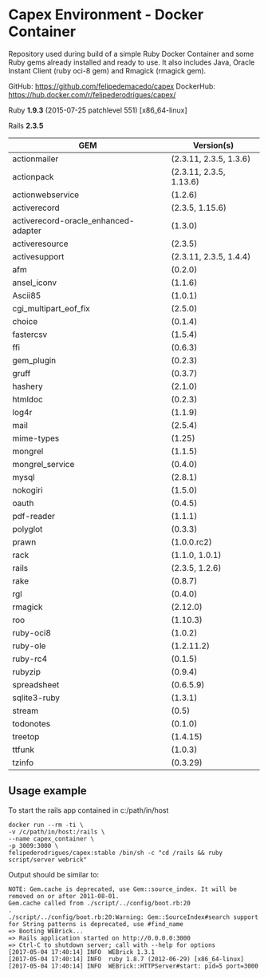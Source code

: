 # Capex Environment - Docker Container

Repository used during build of a simple Ruby Docker Container and some Ruby gems already installed and ready to use. It also includes Java, Oracle Instant Client (ruby oci-8 gem) and Rmagick (rmagick gem).

GitHub: https://github.com/felipedemacedo/capex
DockerHub: https://hub.docker.com/r/felipederodrigues/capex/

Ruby **1.9.3** (2015-07-25 patchlevel 551) [x86_64-linux]

Rails **2.3.5**

GEM  | Version(s)
------------- | -------------
actionmailer  | (2.3.11, 2.3.5, 1.3.6)
actionpack  | (2.3.11, 2.3.5, 1.13.6)
actionwebservice | (1.2.6)
activerecord | (2.3.5, 1.15.6)
activerecord-oracle_enhanced-adapter | (1.3.0)
activeresource | (2.3.5)
activesupport | (2.3.11, 2.3.5, 1.4.4)
afm | (0.2.0)
ansel_iconv | (1.1.6)
Ascii85 | (1.0.1)
cgi_multipart_eof_fix | (2.5.0)
choice | (0.1.4)
fastercsv | (1.5.4)
ffi | (0.6.3)
gem_plugin | (0.2.3)
gruff | (0.3.7)
hashery | (2.1.0)
htmldoc | (0.2.3)
log4r | (1.1.9)
mail | (2.5.4)
mime-types | (1.25)
mongrel | (1.1.5)
mongrel_service | (0.4.0)
mysql | (2.8.1)
nokogiri | (1.5.0)
oauth | (0.4.5)
pdf-reader | (1.1.1)
polyglot | (0.3.3)
prawn | (1.0.0.rc2)
rack | (1.1.0, 1.0.1)
rails | (2.3.5, 1.2.6)
rake | (0.8.7)
rgl | (0.4.0)
rmagick | (2.12.0)
roo | (1.10.3)
ruby-oci8 | (1.0.2)
ruby-ole | (1.2.11.2)
ruby-rc4 | (0.1.5)
rubyzip | (0.9.4)
spreadsheet | (0.6.5.9)
sqlite3-ruby | (1.3.1)
stream | (0.5)
todonotes | (0.1.0)
treetop | (1.4.15)
ttfunk | (1.0.3)
tzinfo | (0.3.29)

## Usage example

To start the rails app contained in c:/path/in/host
```console
docker run --rm -ti \
-v /c/path/in/host:/rails \
--name capex_container \
-p 3009:3000 \
felipederodrigues/capex:stable /bin/sh -c "cd /rails && ruby script/server webrick"
```
Output should be similar to:
```console
NOTE: Gem.cache is deprecated, use Gem::source_index. It will be removed on or after 2011-08-01.
Gem.cache called from ./script/../config/boot.rb:20
.
./script/../config/boot.rb:20:Warning: Gem::SourceIndex#search support for String patterns is deprecated, use #find_name
=> Booting WEBrick...
=> Rails application started on http://0.0.0.0:3000
=> Ctrl-C to shutdown server; call with --help for options
[2017-05-04 17:40:14] INFO  WEBrick 1.3.1
[2017-05-04 17:40:14] INFO  ruby 1.8.7 (2012-06-29) [x86_64-linux]
[2017-05-04 17:40:14] INFO  WEBrick::HTTPServer#start: pid=5 port=3000
```

